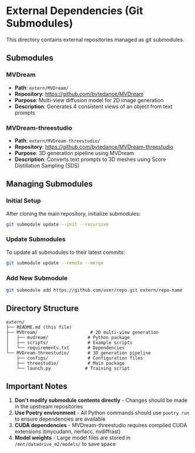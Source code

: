 # External Dependencies (Git Submodules)

This directory contains external repositories managed as git submodules.

## Submodules

### MVDream
- **Path**: `extern/MVDream/`
- **Repository**: https://github.com/bytedance/MVDream
- **Purpose**: Multi-view diffusion model for 2D image generation
- **Description**: Generates 4 consistent views of an object from text prompts

### MVDream-threestudio
- **Path**: `extern/MVDream-threestudio/`
- **Repository**: https://github.com/bytedance/MVDream-threestudio
- **Purpose**: 3D generation pipeline using MVDream
- **Description**: Converts text prompts to 3D meshes using Score Distillation Sampling (SDS)

## Managing Submodules

### Initial Setup
After cloning the main repository, initialize submodules:
```bash
git submodule update --init --recursive
```

### Update Submodules
To update all submodules to their latest commits:
```bash
git submodule update --remote --merge
```

### Add New Submodule
```bash
git submodule add https://github.com/user/repo.git extern/repo-name
```

## Directory Structure
```
extern/
├── README.md (this file)
├── MVDream/                    # 2D multi-view generation
│   ├── mvdream/               # Python package
│   ├── scripts/               # Example scripts
│   └── requirements.txt       # Dependencies
└── MVDream-threestudio/       # 3D generation pipeline
    ├── configs/               # Configuration files
    ├── threestudio/           # Main package
    └── launch.py             # Training script
```

## Important Notes

1. **Don't modify submodule contents directly** - Changes should be made in the upstream repositories
2. **Use Poetry environment** - All Python commands should use `poetry run` to ensure dependencies are available
3. **CUDA dependencies** - MVDream-threestudio requires compiled CUDA extensions (tinycudann, nerfacc, nvdiffrast)
4. **Model weights** - Large model files are stored in `/mnt/datadrive_m2/models/` to save space
